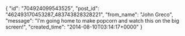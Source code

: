  {
   "id": "704924099543525",
   "post_id": "462493170453287_483743828328221",
   "from_name": "John Greco",
   "message": "I'm going home to make popcorn and watch this on the big screen!",
   "created_time": "2014-08-10T03:14:17+0000"
 }
